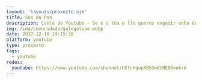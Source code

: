 ```yaml
---
layout: 'layouts/proxecto.njk'
title: Son do Pan
description: Canle de Youtube - Se é a túa e lle queres engadir unha descripción e etiquetas, ponte en contacto con nós.
img: /img/comunidade/galegotube.webp
date: 2017-12-10 19:19:38
platform: youtube
type: proxecto
tags:
  - youtube
redes:
  youtube: https://www.youtube.com/channel/UCtnHgwpKBb3w0tNE96eokrA
---
```


